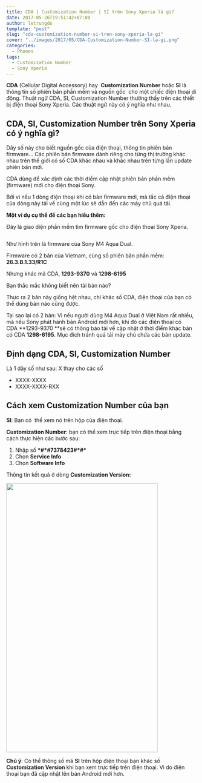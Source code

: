 ```yaml
---
title: CDA | Customization Number | SI trên Sony Xperia là gì?
date: 2017-05-26T19:51:42+07:00
author: letrungdo
template: "post"
slug: "cda-customization-number-si-tren-sony-xperia-la-gi"
cover: "../images/2017/05/CDA-Customization-Number-SI-la-gi.png"
categories:
  - Phones
tags:
  - Customization Number
  - Sony Xperia
---
```

**CDA** (Cellular Digital Accessory) hay  **Customization Number** hoặc **SI** là thông tin số phiên bản phần mềm và nguồn gốc  cho một chiếc điện thoại di động. Thuật ngữ CDA, SI, Customization Number thường thấy trên các thiết bị điện thoại Sony Xperia. Các thuật ngữ này có ý nghĩa như nhau.

## CDA, SI, Customization Number trên Sony Xperia có ý nghĩa gì?

Dãy số này cho biết nguồn gốc của điện thoại, thông tin phiên bản firmware... Các phiên bản firmware dành riêng cho từng thị trường khác nhau trên thế giới có số CDA khác nhau và khác nhau trên từng lần update phiên bản mới.

CDA dùng để xác định các thời điểm cập nhật phiên bản phần mềm (firmware) mới cho điện thoại Sony.

Bởi vì nếu 1 dòng điện thoại khi có bản firmware mới, mà tấc cả điện thoại của dòng này tải về cùng một lúc sẽ dẫn đến các máy chủ quá tải.

**Một ví dụ cụ thể để các bạn hiểu thêm:**

Đây là giao diện phần mềm tìm firmware gốc cho điện thoại Sony Xperia.

<img class="aligncenter size-full" src="/media/2017/05/CDA-la-gi.png" alt="" /> 

Như hình trên là firmware của Sony M4 Aqua Dual.

Firmware có 2 bản của Vietnam, cùng số phiên bản phần mềm: **26.3.B.1.33/R1C**

Nhưng khác mã CDA, **1293-9370** và **1298-6195**

Bạn thắc mắc không biết nên tải bản nào?

Thực ra 2 bản này giống hệt nhau, chỉ khác số CDA, điện thoại của bạn có thể dùng bản nào cũng được.

Tại sao lại có 2 bản: Vì nếu người dùng M4 Aqua Dual ở Việt Nam rất nhiều, mà nếu Sony phát hành bản Android mới hơn, khi đó các điện thoại có CDA **1293-9370 **sẽ có thông báo tải về cập nhật ở thời điểm khác bản có CDA **1298-6195**. Mục đích tránh quá tải máy chủ chứa các bản update.

## <span id="Format" class="mw-headline">Định dạng CDA, SI, Customization Number</span>

Là 1 dãy số như sau: X thay cho các số

  * XXXX-XXXX
  * XXXX-XXXX-RXX

## <span class="mw-headline">Cách xem </span><span id="Format" class="mw-headline">Customization Number </span>của bạn

**SI**: Bạn có  thể xem nó trên hộp của điện thoại.

**<span id="Format" class="mw-headline">Customization Number</span>**<span id="Format" class="mw-headline">: bạn có thể xem trực tiếp trên điện thoại bằng cách </span>thực hiện các bước sau:

  1. Nhập số **\*#\*#7378423#\*#\***
  2. Chọn **Service Info**
  3. Chọn **Software Info**

Thông tin kết quả ở dòng **<span id="Format" class="mw-headline">Customization Version:</span>**

<img class="aligncenter wp-image-191" src="/media/2017/05/CDA-Customization-Number-SI-Sony-Xperia.png" alt="" width="400" height="711" /> 

**Chú ý**: Có thể thông số mã **SI** trên hộp điện thoại bạn khác số **<span id="Format" class="mw-headline">Customization Version </span>**<span id="Format" class="mw-headline">khi bạn xem trực tiếp trên điện thoại. Vì do điện thoại bạn đã cập nhật lên bản Android mới hơn.</span>